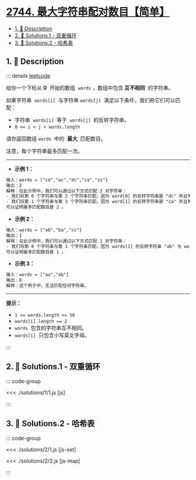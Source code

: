 # [2744. 最大字符串配对数目【简单】](https://github.com/tnotesjs/TNotes.leetcode/tree/main/notes/2744.%20%E6%9C%80%E5%A4%A7%E5%AD%97%E7%AC%A6%E4%B8%B2%E9%85%8D%E5%AF%B9%E6%95%B0%E7%9B%AE%E3%80%90%E7%AE%80%E5%8D%95%E3%80%91)

<!-- region:toc -->

- [1. 📝 Description](#1--description)
- [2. 🎯 Solutions.1 - 双重循环](#2--solutions1---双重循环)
- [3. 🎯 Solutions.2 - 哈希表](#3--solutions2---哈希表)

<!-- endregion:toc -->

## 1. 📝 Description

::: details [leetcode](https://leetcode.cn/problems/find-maximum-number-of-string-pairs/)

给你一个下标从 **0**  开始的数组  `words` ，数组中包含 **互不相同**  的字符串。

如果字符串  `words[i]`  与字符串 `words[j]`  满足以下条件，我们称它们可以匹配：

- 字符串  `words[i]`  等于  `words[j]`  的反转字符串。
- `0 <= i < j < words.length`

请你返回数组 `words`  中的  **最大**  匹配数目。

注意，每个字符串最多匹配一次。

---

- **示例 1：**

```txt
输入：words = ["cd","ac","dc","ca","zz"]
输出：2
解释：在此示例中，我们可以通过以下方式匹配 2 对字符串：
- 我们将第 0 个字符串与第 2 个字符串匹配，因为 word[0] 的反转字符串是 "dc" 并且等于 words[2]。
- 我们将第 1 个字符串与第 3 个字符串匹配，因为 word[1] 的反转字符串是 "ca" 并且等于 words[3]。
可以证明最多匹配数目是 2 。
```

- **示例 2：**

```txt
输入：words = ["ab","ba","cc"]
输出：1
解释：在此示例中，我们可以通过以下方式匹配 1 对字符串：
- 我们将第 0 个字符串与第 1 个字符串匹配，因为 words[1] 的反转字符串 "ab" 与 words[0] 相等。
可以证明最多匹配数目是 1 。
```

- **示例 3：**

```txt
输入：words = ["aa","ab"]
输出：0
解释：这个例子中，无法匹配任何字符串。
```

---

**提示：**

- `1 <= words.length <= 50`
- `words[i].length == 2`
- `words`  包含的字符串互不相同。
- `words[i]`  只包含小写英文字母。

:::

## 2. 🎯 Solutions.1 - 双重循环

::: code-group

<<< ./solutions/1/1.js [js]

:::

## 3. 🎯 Solutions.2 - 哈希表

::: code-group

<<< ./solutions/2/1.js [js-set]

<<< ./solutions/2/2.js [js-map]

:::
